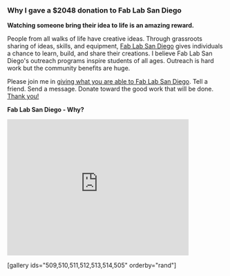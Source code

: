 <html><body><h3>Why I gave a $2048 donation to Fab Lab San Diego</h3>
<strong>Watching someone bring their idea to life is an amazing reward.</strong>

People from all walks of life have creative ideas. Through grassroots sharing of ideas, skills, and equipment, <a title="Fab Lab San Diego" href="http://fablabsd.org" target="_blank">Fab Lab San Diego</a> gives individuals a chance to learn, build, and share their creations. I believe Fab Lab San Diego's outreach programs inspire students of all ages. Outreach is hard work but the community benefits are huge.

Please join me in <a title="Fab Lab San Diego ReLaunch" href="http://igg.me/at/fablabsd/x/3914440" target="_blank">giving what you are able to Fab Lab San Diego</a>. Tell a friend. Send a message. Donate toward the good work that will be done. <a title="Fab Lab San Diego ReLaunch" href="http://igg.me/at/fablabsd/x/3914440" target="_blank">Thank you!</a>

<strong>Fab Lab San Diego - Why?</strong>
<iframe src="https://www.youtube.com/embed/vw3749HLUmo" width="420" height="315" frameborder="0" allowfullscreen="allowfullscreen"></iframe>

[gallery ids="509,510,511,512,513,514,505" orderby="rand"]</body></html>
